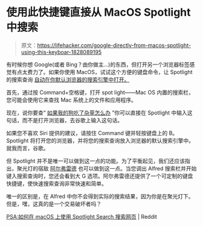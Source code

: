 # 使用此快捷键直接从 MacOS Spotlight 中搜索

> 原文：<https://lifehacker.com/google-directly-from-macos-spotlight-using-this-keyboar-1828089195>

有时候你想 Google(或者 Bing？由你做主...)的东西，但打开另一个浏览器标签感觉有点太费力了。如果你使用 MacOS，试试这个方便的键盘命令，让 Spotlight 的搜索查询 [自动在你默认浏览器的搜索引擎中打开。](https://lifehacker.com/lifehacker-pack-for-mac-our-list-of-the-essential-mac-635303836) 



首先，通过按 Command+空格键，打开 spot light——Mac OS 内置的搜索栏，您可能会使用它来查找 Mac 系统上的文件和应用程序。

现在，说你要查“ [如果我的狗吃了杂草怎么办](https://vitals.lifehacker.com/what-to-do-if-your-pet-accidentally-eats-weed-1828058262) ”你可以直接在 Spotlight 中输入这句话，而不是打开浏览器，去谷歌上输入这句话。

如果您不喜欢 Siri 提供的建议，请按住 Command 键并轻按键盘上的 B。Spotlight 将打开您的浏览器，并将您的搜索查询放入浏览器的默认搜索引擎中。就我而言，谷歌。

但 Spotlight 并不是唯一可以做到这一点的功能。为了平衡起见，我们还应该指出，聚光灯的宿敌 [阿尔弗雷德](https://lifehacker.com/alfred-3-0-brings-more-flexibility-to-workflows-better-1777564944) 也可以做到这一点。当您调出 Alfred 搜索栏并开始键入搜索查询时，您还会看到大 G 选项。阿尔弗雷德还提供了一个可定制的键盘快捷键，使快速搜索查询非常快速和简单。

唯一的区别是，在 Alfred 中你不会得到实际的搜索结果，因为你是在聚光灯下。但是，嘿，这真的是一个交易破坏者吗？

[PSA:如何在 macOS 上使用 Spotlight Search 搜索网页](https://www.reddit.com/r/apple/comments/942uw3/psa_how_to_search_the_web_using_spotlight_search/) | Reddit